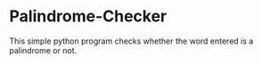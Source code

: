 # Palindrome-Checker
This simple python program checks whether the word entered is a palindrome or not.
